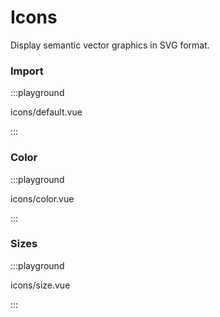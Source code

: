 # Icons

Display semantic vector graphics in SVG format.

<fe-tabs hideDivider>
  <fe-tab title="Yarn">
    <fe-snippet text="yarn add @fect-ui/vue-icons" width="300px" />
  </fe-tab>

  <fe-tab title="Npm">
    <fe-snippet text="npm install @fect-ui/vue-icons" width="300px" />
  </fe-tab>
</fe-tabs>

### Import

:::playground

icons/default.vue

:::

### Color

:::playground

icons/color.vue

:::

### Sizes

:::playground

icons/size.vue

:::

<playground
  title="Icons Gallery"
  component="ex-icons-list"
  :displayPreview="false"
  desc="High quality svg icon"
/>
